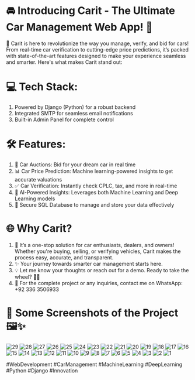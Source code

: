# 🚘 Introducing Carit - The Ultimate Car Management Web App! 🚀
🌟 Carit is here to revolutionize the way you manage, verify, and bid for cars! From real-time car verification to cutting-edge price predictions, it’s packed with state-of-the-art features designed to make your experience seamless and smarter. Here's what makes Carit stand out:

# 💻 Tech Stack:
1.	Powered by Django (Python) for a robust backend
2.	Integrated SMTP for seamless email notifications
3.	Built-in Admin Panel for complete control

# 🛠️ Features:
1.	🚗 Car Auctions: Bid for your dream car in real time
2.	📊 Car Price Prediction: Machine learning-powered insights to get accurate valuations
3.	✅ Car Verification: Instantly check CPLC, tax, and more in real-time
4.	🧠 AI-Powered Insights: Leverages both Machine Learning and Deep Learning models
5.	📂 Secure SQL Database to manage and store your data effectively

# 🌐 Why Carit?
1.	🌟 It’s a one-stop solution for car enthusiasts, dealers, and owners! Whether you're buying, selling, or verifying vehicles, Carit makes the process easy, accurate, and transparent.
2.	✨ Your journey towards smarter car management starts here.
3.	💡 Let me know your thoughts or reach out for a demo. Ready to take the wheel? 🚗💨
4.	📲 For the complete project or any inquiries, contact me on WhatsApp: +92 336 3506933

# 📸 Some Screenshots of the Project 🖼️✨
![29](https://github.com/user-attachments/assets/7794c16f-508f-46c4-8bfe-30d859436458)
![28](https://github.com/user-attachments/assets/77ec218f-a326-49fe-a693-0a62ab961368)
![27](https://github.com/user-attachments/assets/c37cb4ce-100e-44b1-b969-52a7dfecc6c7)
![26](https://github.com/user-attachments/assets/3bc35ab4-9438-4e11-8f79-bd00d2e8e380)
![25](https://github.com/user-attachments/assets/283c0f09-518d-4e4c-8106-f9c4193df3ff)
![24](https://github.com/user-attachments/assets/9fe11e5b-3795-4ede-bc6b-09da4b1047c2)
![23](https://github.com/user-attachments/assets/9f59f552-c748-4099-90bc-0cb4a756258a)
![22](https://github.com/user-attachments/assets/1247426e-1384-45b4-9dd7-56119a5d4f9a)
![21](https://github.com/user-attachments/assets/da2827c1-35d3-432f-a139-9d4522e594c9)
![20](https://github.com/user-attachments/assets/2855223d-5fcd-4a28-afc6-cb0bc26603cf)
![19](https://github.com/user-attachments/assets/0d91d40d-a2bc-4c02-94e3-bc165aa1a43c)
![18](https://github.com/user-attachments/assets/af22ee9f-31ee-402a-903b-8b5b748fb5f8)
![17](https://github.com/user-attachments/assets/759689da-ace1-4170-97d1-34ed6f15aa60)
![16](https://github.com/user-attachments/assets/b8de8d07-cb32-417a-bc8b-5c9cd46a79e9)
![15](https://github.com/user-attachments/assets/e88fa261-60db-4eda-8e78-6406a386f27b)
![14](https://github.com/user-attachments/assets/fce8df65-2877-4f2d-9d87-7d4dab841d8f)
![13](https://github.com/user-attachments/assets/fa1b817b-eec0-4a34-8019-359ba34b40cd)
![12](https://github.com/user-attachments/assets/860087cf-c7cb-46e8-9a5e-a8a537a35d04)
![11](https://github.com/user-attachments/assets/be019690-9c43-46a7-85b0-2837019e3079)
![10](https://github.com/user-attachments/assets/c798d367-70d8-4a96-8e4d-a0442c95b8d2)
![9](https://github.com/user-attachments/assets/cc860e5b-5d13-4eb8-ad81-5aff848e4769)
![8](https://github.com/user-attachments/assets/090ddd0a-3ef9-4c89-a655-21356b13ce00)
![7](https://github.com/user-attachments/assets/951a5241-7c4a-45a5-8a6a-a0ea6fa77d0e)
![6](https://github.com/user-attachments/assets/3e552e5c-9548-46b7-b02b-258abd172fe9)
![5](https://github.com/user-attachments/assets/45df6987-1025-4c6e-9921-c91e74ef4078)
![4](https://github.com/user-attachments/assets/73181163-1281-4199-ba90-f380c2e2d461)
![3](https://github.com/user-attachments/assets/6024611a-fe77-4615-80e5-92213e5c0119)
![2](https://github.com/user-attachments/assets/1addabb0-645e-4252-907b-ac7b175c7e84)
![1](https://github.com/user-attachments/assets/c5d0541a-fdc2-43e1-abec-19859fbdb89c)

#WebDevelopment #CarManagement #MachineLearning #DeepLearning #Python #Django #Innovation
